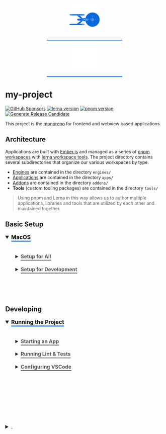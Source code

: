 <p align="center">
  <img
    class="project-logo"
    src="./NCC-1701-a-blue.svg#gh-light-mode-only"
    alt="Built with WarpDrive"
    width="120px"
    title="Built with WarpDrive"
    />
  <img
    class="project-logo"
    src="./NCC-1701-a.svg#gh-dark-mode-only"
    alt="Built with WarpDrive"
    width="120px"
    title="Built with WarpDrive" />
</p>

# my-project

[![GitHub Sponsors](https://img.shields.io/github/sponsors/runspired)](https://github.com/sponsors/runspired)
[![lerna version](https://img.shields.io/github/package-json/dependency-version/runspired/create-project-test/dev/lerna)](https://lerna.js.org/)
[![pnpm version](https://img.shields.io/github/package-json/packageManager/runspired/create-project-test)](https://pnpm.io/)
[![Generate Release Candidate](https://github.com/runspired/create-project-test/actions/workflows/release.yml/badge.svg?event=workflow_dispatch)](https://github.com/runspired/create-project-test/actions/workflows/release.yml)

This project is the [monorepo](https://en.wikipedia.org/wiki/Monorepo) for frontend and webview based applications.

## Architecture

Applications are built with [Ember.js](https://emberjs.com/) and managed as a series of [pnpm workspaces](https://pnpm.io/workspaces) with [lerna workspace tools](https://github.com/lerna/lerna).
The project directory contains several subdirectories that organize our various workspaces by type.

 - [Engines](https://github.com/ember-engines/ember-engines) are contained in the directory `engines/`
 - [Applications](https://guides.emberjs.com/release/getting-started/anatomy-of-an-ember-app/) are contained in the directory `apps/`
 - [Addons](https://cli.emberjs.com/release/writing-addons/) are contained in the directory `addons/`
 - **Tools** (custom tooling packages) are contained in the directory `tools/`

 > Using pnpm and Lerna in this way allows us to author multiple applications, libraries and tools that are utilized by each other and maintained together.

## Basic Setup

<details open>
  <summary>
    <strong>MacOS</strong>
  </summary>

  <br>
  <details>
    <summary><strong>Setup for All</strong></summary>

1. If you haven't previously setup the command line tools for OSX, start by installing them by running the following command in the terminal.

```sh
xcode-select --install
```

2. Clone this repository locally from whichever directory you would like it to be in. For instance if you have a `github` directory you might `cd ~/github` first before cloning the repository. This will require you to have configured your [ssh keys](https://docs.github.com/en/enterprise-server@3.0/github/authenticating-to-github/connecting-to-github-with-ssh/adding-a-new-ssh-key-to-your-github-account).

```sh
git clone git@github.com:runspired/create-project-test.git
```

This will create a new folder `fnb` within the current directory containing the project files.

3. If your machine does not already have [volta](https://volta.sh/), make sure you have it installed. This will ensure that the correct [node](https://nodejs.org/en/about/releases/) version is available when within the project.

```sh
curl https://get.volta.sh | bash
```

4. Install `pnpm`

```sh
curl -fsSL https://get.pnpm.io/install.sh | sh -
```

5. Install dependencies.

```sh
pnpm install
```

  <br><br><br>
  </details>

  <details>
    <summary><strong>Setup for Development</strong></summary>

There is currently no additional setup needed for developing on the frontend beyond the instructions in `setup for all`. However, you may find it useful to have `ember-cli` globally available.

```sh
volta install ember-cli
```

You may also want to install [watchman](https://facebook.github.io/watchman/), which can help with many [performance situations during the build](https://cli.emberjs.com/release/basic-use/#additionalstepsformacandlinuxusers).

```sh
brew install watchman
```

  <br><br><br>
  </details>

<br><br>
</details>

## Developing

<details open>
  <summary><strong>Running the Project</strong></summary>

  <br>
  <details>
    <summary><strong>Starting an App</strong></summary>

```sh
npx start:<appName>:local
```

This will start the development server and launch a browser with the specified app.

If you would like more control over the build, test, and serve commands navigate to the respective
application and utilize the respective commands from within the given repository. This can be especially useful
when debugging or when trying to examine the difference between two versions/commits.
  <br><br><br>
  </details>

  <details>
    <summary><strong>Running Lint & Tests</strong></summary>

  ### Lint

  We run three separate forms of lint checks on our codebase. These checks run in CI on Pull Requests but you can also run them individually via the command line.
  
  These checks are configured in a way
    that they run lint on all of the projects within workspaces, but you can choose to switch into an individual project and run the same lint command within it as well. All root commands are in the `scripts` hash within [./package.json](./package.json) while individual project commands are in their respective `package.json` files.

  - Typescript Compiler Check: `npx lint:types` configured by [./.tsconfig.json](./.tsconfig.json)
  - Javascript & Typescript Lint: `npx lint:jsts` configured by [./.eslintrc.js](./.eslintrc.js)
  - Handlebars Linting: `npx lint:hbs` configured by [./.template-lintrc.js](./.template-lintrc.js)

  ### Test Commands

  In addition to various browser compatibility and scenario tests, we run two key sets of tests in CI. These commands are similarly found in the `scripts` hash within [./package.json](./package.json) with corresponding project commands located in respective respective `package.json` files.

  - Production Tests: `npx test:production`
  - Development Tests: `npx test:development`

  Production and development test scenarios run the same tests; however, production tests exclude tests that check for deprecations, asserts, and dev time checks to ensure our code still functions correctly with these things removed.

  ### Working on Tests

  Within an individual project you will often want to run the tests specific to that project only. From within that project's directory the same commands above will work; however, they may not give you the fastest feedback, while below options may. Multple ways of running tests are available, below we go into three key distinct methods.

  1. Accessing tests for any locally served development build.

  If you have an application running either via `npx start:<app-name>:local` or `ember serve`, then navigating to the `/tests` url will pull up and run the tests in the browser, allowing you to monitor and debug failures. If the application is serving at `localhost:4200`, then `localhost:4200/tests` will give access to the test.

  2. Launching the tests in their own browser context

  From within a project directory:

  ```sh
  ember test --serve
  ```

  You may also be interested in adding the flag `--no-launch` to prevent auto-launching a custom chrome instance so that you can use and manage the test run within an already open browser.

  The flag `--disable-live-reload` will prevent the test runner from attempting to launch additional browser instances when you've made changes while paused in a debugger.

  3. Separating out Build and Test

  By default `ember test --serve` will build the application, serve it up, and monitor for changes after which it will rebuild. Sometimes this is undesireable, – for instance when you want to run tests against multiple build specific to SHAs while determining where a problem was introduced – and it also prevents monitoring the terminal for build errors while running tests.

  We can separate the build and test serving into two commands within a project directory. First, the build command:

  ```sh
  ember build --watch --output-path="./dist"
  ```

  This tells ember to build the app, watch for and rebuild on changes, and put the built assets into the `dist` directory. If you need to build multiple commits, give them separate output paths!

  Next, connect your tests to the pre-built assets.

  ```sh
  ember test --serve --path="./dist" --test-port=0
  ```

  This tells the test command to serve up whatever assets are at `dist`. Whenever the build command rebuilds the test command will detect the changes to the final output, and refreshing your tests page will reflect them. Adding `--test-port=0` here tells the test command to pick a random available port to serve on, ensuring we can have multiple test server instances if needed.

  
  <br><br><br>
  </details>

  <details>
    <summary><strong>Configuring VSCode</strong></summary>

  Microsoft's Visual Studio Code application (VSCode) is a free and widely used editor for frontend programming (javascript/typescript/html/css/jsx etc.) as well as for some backend languages. Other editors are more specialized for languages like Java (which our backend is written in) so at some point you may want to install a different editor such as IntelliJ if working on backend files.

  Download: https://code.visualstudio.com/

  Once you have downloaded and launched Visual Studio Code there are a number of plugins/extensions you will want to consider adding and configuring.

  - EditorConfig for VS Code | by EditorConfig
  - Ember Colorizer and Theme | by ciena-blueplanet
  - Eslint | by Microsoft
  - GitLens | by GitKraken
  - Glint | by TypedEmber
  - Live Share, Live Share Audio, and Live Share Extension Pack | by Microsoft
  - Prettier - Code formatter | by Prettier
  - Prettier for Handlebars | by Ember Tooling
  - Unstable Ember Language Server | by lifeart
  - Visual Studio IntelliCode | by Microsoft
  - Markdown Preview Github Styling | by Matt Bierner

  <br><br><br>
  </details>

<br><br>
</details>

<br><br><br><br>
 <details>
   <summary>.</summary>

  <style type="text/css">
    img.project-logo {
       padding: 0 5em 1em 5em;
       width: 100px;
       border-bottom: 2px solid #0969da;
       margin: 0 auto;
       display: block;
     }
    details > summary {
      font-size: 1.1rem;
      line-height: 1rem;
      margin-bottom: 1rem;
    }
    details {
      font-size: 1rem;
    }
    details > summary strong {
      display: inline-block;
      padding: .2rem 0;
      color: #000;
      border-bottom: 3px solid #0969da;
    }

    details > details {
      margin-left: 2rem;
    }
    details > details > summary {
      font-size: 1rem;
      line-height: 1rem;
      margin-bottom: 1rem;
    }
    details > details > summary strong {
      display: inline-block;
      padding: .2rem 0;
      color: #555;
      border-bottom: 2px solid #555;
    }
    details > details {
      font-size: .85rem;
    }

    @media (prefers-color-scheme: dark) {
      details > summary strong {
        color: #fff;
      }
    }
    @media (prefers-color-scheme: dark) {
      details > details > summary strong {
        color: #afaba0;
      border-bottom: 2px solid #afaba0;
      }
    }
  </style>
</details>
